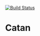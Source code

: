 [![Build Status](https://travis-ci.org/BYUCS340/Catan.svg?branch=master)](https://travis-ci.org/BYUCS340/Catan)
# Catan
